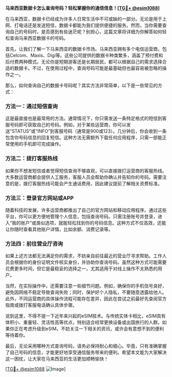 **马来西亚数据卡怎么查询号码？轻松掌握你的通信信息！[[TG💪+ @esim1088](https://t.me/s/esim1088)]**

在马来西亚，数据卡已经成为许多人日常生活中不可或缺的一部分。无论是用于上网、打电话还是发送短信，数据卡都能为我们提供便捷的服务。然而，当你需要查询自己的号码时，是否感到有些迷茫呢？别担心，这篇文章将详细为你解答如何轻松查询马来西亚数据卡的号码。

首先，让我们了解一下马来西亚的数据卡市场。马来西亚拥有多个电信运营商，包括Celcom、Maxis、Digi等。这些公司提供的数据卡种类繁多，涵盖了预付费和后付费两种模式。无论你是短期游客还是长期居民，都可以根据自己的需求选择合适的数据卡。不过，在使用过程中，查询号码可能是最基础但也最容易被忽略的操作之一。

那么，如何查询自己的数据卡号码呢？其实方法非常简单，以下是一些常见的方式：

### 方法一：通过短信查询

这是最直接也是最常用的方法。通常情况下，你只需发送一条特定格式的短信到客服号码即可获取自己的号码。例如，对于某些运营商，你可以发送“STATUS”或“INFO”到客服号码（通常是900或123）。几分钟后，你会收到一条包含你号码信息的回复短信。这种方法无需额外下载任何应用程序，只需一部能正常使用的手机即可完成操作。

### 方法二：拨打客服热线

如果你不想发短信或者觉得短信查询不够直观，可以直接拨打运营商的客服热线。大多数运营商都会提供人工服务，客服人员会帮助你确认并告知你的号码。需要注意的是，拨打客服热线可能会产生通话费用，因此建议提前了解相关资费标准。

### 方法三：登录官方网站或APP

随着科技的发展，许多运营商都推出了自己的官方网站和移动应用程序。通过这些平台，你可以更方便地管理个人信息，包括查询号码。只需注册账号并登录，进入“我的账户”或类似选项，就能轻松找到你的号码信息。这种方式不仅高效，还能让你随时查看其他账户详情，比如余额、消费记录等。

### 方法四：前往营业厅咨询

如果上述方法都无法满足你的需求，不妨亲自前往最近的营业厅寻求帮助。工作人员会根据你的身份证明文件核实身份，并协助你查询号码。虽然这种方式可能需要花费更多时间，但它是最稳妥的选择之一，尤其适用于对线上操作不太熟悉的用户。

当然，在实际操作中，还需要注意一些细节问题。例如，确保你的手机信号良好，避免因网络不稳定导致查询失败；同时，保护好个人隐私，不要随意透露给他人。此外，不同运营商的具体操作流程可能存在差异，因此在尝试之前最好先查阅官方指南或拨打客服电话确认具体步骤。

说到这里，不得不提一下近年来兴起的eSIM技术。与传统实体卡相比，eSIM具有体积小、重量轻、灵活性高等优点，特别适合经常更换设备或出国旅行的人群。如果你正在考虑升级到eSIM，不妨关注一下相关的资讯，或许会有意想不到的便利等待着你。

最后，无论采用哪种方式查询号码，请务必保持耐心和细心。毕竟，只有准确掌握了自己号码的信息，才能更好地享受通信服务带来的便利。希望本文能为大家解决这一困扰，让大家在马来西亚的生活更加顺畅愉快！

[[TG💪+ @esim1088](https://t.me/s/esim1088) ![Image](https://i.postimg.cc/4NQfJmqS/Snipaste-2025-05-13-00-14-12.png)]